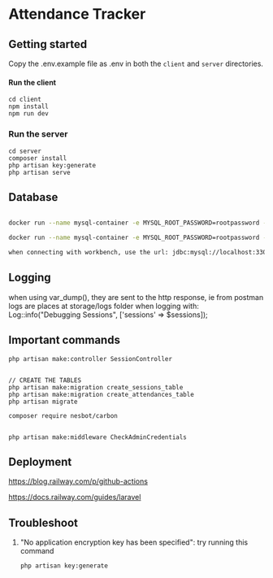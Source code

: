 # Attendance Tracker

## Getting started

Copy the .env.example file as .env in both the `client` and `server` directories.

#### Run the client

```
cd client
npm install
npm run dev
```

### Run the server

```
cd server
composer install
php artisan key:generate
php artisan serve
```

## Database

```sh

docker run --name mysql-container -e MYSQL_ROOT_PASSWORD=rootpassword -e MYSQL_DATABASE=attendance_tracker -p 3306:3306 -d mysql:latest

docker run --name mysql-container -e MYSQL_ROOT_PASSWORD=rootpassword -p 3306:3306 -d mysql:latest

when connecting with workbench, use the url: jdbc:mysql://localhost:3306?allowPublicKeyRetrieval=true&useSSL=false
```


## Logging

when using var_dump(), they are sent to the http response, ie from postman
logs are places at storage/logs folder when logging with: Log::info("Debugging Sessions", ['sessions' => $sessions]);



## Important commands

```
php artisan make:controller SessionController


// CREATE THE TABLES
php artisan make:migration create_sessions_table
php artisan make:migration create_attendances_table
php artisan migrate

composer require nesbot/carbon


php artisan make:middleware CheckAdminCredentials

```

## Deployment

https://blog.railway.com/p/github-actions 

https://docs.railway.com/guides/laravel 

## Troubleshoot

1. "No application encryption key has been specified": try running this command

    ```sh 
    php artisan key:generate
    ```